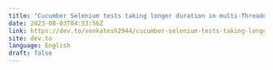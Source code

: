 ```yaml
---
title: "Cucumber Selenium tests taking longer duration in multi-Threaded mode on latest chrome versions and on AL2 Linux"
date: 2023-08-03T04:53:56Z
link: https://dev.to/venkatesh2944/cucumber-selenium-tests-taking-longer-duration-in-multi-threaded-mode-on-latest-chrome-versions-and-on-al2-linux-1noe?utm_medium=RSS&utm_source=news.12bit.vn
site: dev.to
language: English
draft: false
---
```

